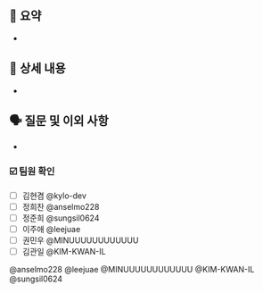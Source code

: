 ## 📌 요약

-

## 📝 상세 내용

-

## 🗣️ 질문 및 이외 사항

-

### ☑️ 팀원 확인

- [ ] 김현겸 @kylo-dev
- [ ] 정희찬 @anselmo228
- [ ] 정준희 @sungsil0624
- [ ] 이주애 @leejuae
- [ ] 권민우 @MINUUUUUUUUUUUU
- [ ] 김관일 @KIM-KWAN-IL

@anselmo228 @leejuae @MINUUUUUUUUUUUU @KIM-KWAN-IL @sungsil0624
